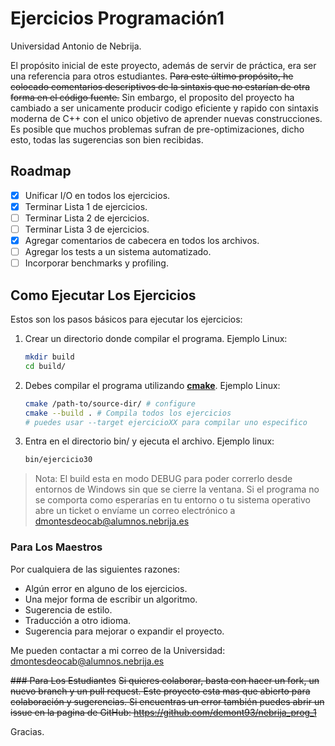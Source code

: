 # Ejercicios Programación1
Universidad Antonio de Nebrija.

El propósito inicial de este proyecto, además de servir de práctica, era ser una referencia para otros estudiantes. ~~Para este último propósito, he colocado comentarios descriptivos de la sintaxis que no estarían de otra forma en el código fuente.~~ Sin embargo, el proposito del proyecto ha cambiado a ser unicamente producir codigo eficiente y rapido con sintaxis moderna de C++ con el unico objetivo de aprender nuevas construcciones. Es posible que muchos problemas sufran de pre-optimizaciones, dicho esto, todas las sugerencias son bien recibidas.

## Roadmap
- [x] Unificar I/O en todos los ejercicios.
- [x] Terminar Lista 1 de ejercicios.
- [ ] Terminar Lista 2 de ejercicios.
- [ ] Terminar Lista 3 de ejercicios.
- [x] Agregar comentarios de cabecera en todos los archivos.
- [ ] Agregar los tests a un sistema automatizado.
- [ ] Incorporar benchmarks y profiling.

## Como Ejecutar Los Ejercicios
Estos son los pasos básicos para ejecutar los ejercicios:

1. Crear un directorio donde compilar el programa. Ejemplo Linux:
    ```bash
    mkdir build
    cd build/
    ```
2. Debes compilar el programa utilizando [__cmake__](https://cmake.org). Ejemplo Linux:
    ```bash
    cmake /path-to/source-dir/ # configure
    cmake --build . # Compila todos los ejercicios
    # puedes usar --target ejercicioXX para compilar uno especifico
    ```
3. Entra en el directorio bin/ y ejecuta el archivo. Ejemplo linux:
    ```bash
    bin/ejercicio30
    ```
> Nota: El build esta en modo DEBUG para poder correrlo desde entornos de Windows sin que se cierre la ventana.
>       Si el programa no se comporta como esperarías en tu entorno o tu sistema operativo abre un ticket o envíame
>       un correo electrónico a dmontesdeocab@alumnos.nebrija.es

### Para Los Maestros
Por cualquiera de las siguientes razones:

* Algún error en alguno de los ejercicios.
* Una mejor forma de escribir un algoritmo.
* Sugerencia de estilo.
* Traducción a otro idioma.
* Sugerencia para mejorar o expandir el proyecto.

Me pueden contactar a mi correo de la Universidad: dmontesdeocab@alumnos.nebrija.es

~~### Para Los Estudiantes~~
~~Si quieres colaborar, basta con hacer un fork, un nuevo branch y un pull request. Este proyecto esta mas que abierto para colaboración y sugerencias. Si encuentras un error también puedes abrir un issue en la pagina de GitHub: https://github.com/demont93/nebrija_prog_1~~

Gracias.
